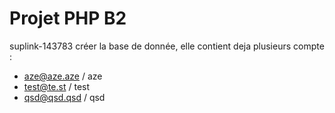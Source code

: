 Projet PHP B2
=============

suplink-143783 créer la base de donnée, elle contient deja plusieurs compte :
* aze@aze.aze / aze
* test@te.st / test
* qsd@qsd.qsd / qsd